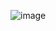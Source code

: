 ![image](https://github.com/113876-PAOLUCCI-AGUSTIN/probando-metodos-clase-String/assets/163939636/9f5c7072-dab3-4299-8b1b-87c3d4be8bfe)
